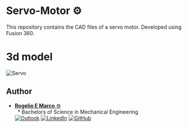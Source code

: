 # Servo-Motor ⚙️
This repository contains the CAD files of a servo motor. Developed using Fusion 360. 

# 3d model
![Servo](Servo.gif)

## **Author**
* [**Rogelio E Marco** :gear:](https://github.com/RogelioMarco)<br>  * Bachelors of Science in Mechanical Engineering<br>
[![Outlook](https://img.shields.io/badge/Microsoft_Outlook-0078D4?style=for-the-badge&logo=microsoft-outlook&logoColor=white&style=flat)](mailto:remarco@miners.utep.edu) 
[![LinkedIn](https://img.shields.io/badge/LinkedIn-0077B5?style=for-the-badge&logo=linkedin&logoColor=white&style=flat)](https://www.linkedin.com/in/rogelio-marco/) [![GitHub](https://img.shields.io/badge/GitHub-100000?style=for-the-badge&logo=github&logoColor=white&style=flat)](https://github.com/RogelioMarco)

